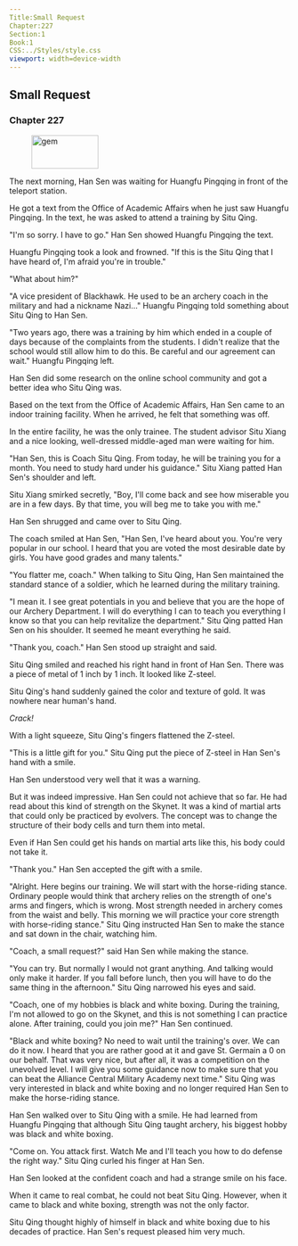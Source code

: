 ```yaml
---
Title:Small Request 
Chapter:227 
Section:1 
Book:1 
CSS:../Styles/style.css 
viewport: width=device-width
---
```

  
## Small Request
### Chapter 227
  
<figure>
	<img src="../Images/gem.gif" alt="gem" id="gem" width="120" height="60" />
</figure>
  

  
The next morning, Han Sen was waiting for Huangfu Pingqing in front of the teleport station.

He got a text from the Office of Academic Affairs when he just saw Huangfu Pingqing. In the text, he was asked to attend a training by Situ Qing.

"I'm so sorry. I have to go." Han Sen showed Huangfu Pingqing the text.

Huangfu Pingqing took a look and frowned. "If this is the Situ Qing that I have heard of, I'm afraid you're in trouble."

"What about him?"

"A vice president of Blackhawk. He used to be an archery coach in the military and had a nickname Nazi..." Huangfu Pingqing told something about Situ Qing to Han Sen.

"Two years ago, there was a training by him which ended in a couple of days because of the complaints from the students. I didn't realize that the school would still allow him to do this. Be careful and our agreement can wait." Huangfu Pingqing left.

Han Sen did some research on the online school community and got a better idea who Situ Qing was.

Based on the text from the Office of Academic Affairs, Han Sen came to an indoor training facility. When he arrived, he felt that something was off.

In the entire facility, he was the only trainee. The student advisor Situ Xiang and a nice looking, well-dressed middle-aged man were waiting for him.

"Han Sen, this is Coach Situ Qing. From today, he will be training you for a month. You need to study hard under his guidance." Situ Xiang patted Han Sen's shoulder and left.

Situ Xiang smirked secretly, "Boy, I'll come back and see how miserable you are in a few days. By that time, you will beg me to take you with me."

Han Sen shrugged and came over to Situ Qing.

The coach smiled at Han Sen, "Han Sen, I've heard about you. You're very popular in our school. I heard that you are voted the most desirable date by girls. You have good grades and many talents."

"You flatter me, coach." When talking to Situ Qing, Han Sen maintained the standard stance of a soldier, which he learned during the military training.

"I mean it. I see great potentials in you and believe that you are the hope of our Archery Department. I will do everything I can to teach you everything I know so that you can help revitalize the department." Situ Qing patted Han Sen on his shoulder. It seemed he meant everything he said.

"Thank you, coach." Han Sen stood up straight and said.

Situ Qing smiled and reached his right hand in front of Han Sen. There was a piece of metal of 1 inch by 1 inch. It looked like Z-steel.

Situ Qing's hand suddenly gained the color and texture of gold. It was nowhere near human's hand.

*Crack!*

With a light squeeze, Situ Qing's fingers flattened the Z-steel.

"This is a little gift for you." Situ Qing put the piece of Z-steel in Han Sen's hand with a smile.

Han Sen understood very well that it was a warning.

But it was indeed impressive. Han Sen could not achieve that so far. He had read about this kind of strength on the Skynet. It was a kind of martial arts that could only be practiced by evolvers. The concept was to change the structure of their body cells and turn them into metal.

Even if Han Sen could get his hands on martial arts like this, his body could not take it.

"Thank you." Han Sen accepted the gift with a smile.

"Alright. Here begins our training. We will start with the horse-riding stance. Ordinary people would think that archery relies on the strength of one's arms and fingers, which is wrong. Most strength needed in archery comes from the waist and belly. This morning we will practice your core strength with horse-riding stance." Situ Qing instructed Han Sen to make the stance and sat down in the chair, watching him.

"Coach, a small request?" said Han Sen while making the stance.

"You can try. But normally I would not grant anything. And talking would only make it harder. If you fall before lunch, then you will have to do the same thing in the afternoon." Situ Qing narrowed his eyes and said.

"Coach, one of my hobbies is black and white boxing. During the training, I'm not allowed to go on the Skynet, and this is not something I can practice alone. After training, could you join me?" Han Sen continued.

"Black and white boxing? No need to wait until the training's over. We can do it now. I heard that you are rather good at it and gave St. Germain a 0 on our behalf. That was very nice, but after all, it was a competition on the unevolved level. I will give you some guidance now to make sure that you can beat the Alliance Central Military Academy next time." Situ Qing was very interested in black and white boxing and no longer required Han Sen to make the horse-riding stance.

Han Sen walked over to Situ Qing with a smile. He had learned from Huangfu Pingqing that although Situ Qing taught archery, his biggest hobby was black and white boxing.

"Come on. You attack first. Watch Me and I'll teach you how to do defense the right way." Situ Qing curled his finger at Han Sen.

Han Sen looked at the confident coach and had a strange smile on his face.

When it came to real combat, he could not beat Situ Qing. However, when it came to black and white boxing, strength was not the only factor.

Situ Qing thought highly of himself in black and white boxing due to his decades of practice. Han Sen's request pleased him very much.